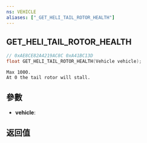 ```yaml
---
ns: VEHICLE
aliases: ["_GET_HELI_TAIL_ROTOR_HEALTH"]
---
```

## GET_HELI_TAIL_ROTOR_HEALTH

```c
// 0xAE8CE82A4219AC8C 0xA41BC13D
float GET_HELI_TAIL_ROTOR_HEALTH(Vehicle vehicle);
```

```
Max 1000.  
At 0 the tail rotor will stall.  
```

## 參數
* **vehicle**: 

## 返回值
